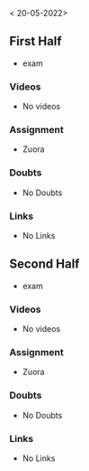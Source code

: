 < 20-05-2022>

## First Half
- exam

### Videos
- No videos

### Assignment 
- Zuora

### Doubts
- No Doubts

### Links
- No Links

## Second Half
- exam

### Videos
- No videos

### Assignment 
- Zuora

### Doubts
- No Doubts

### Links
- No Links
